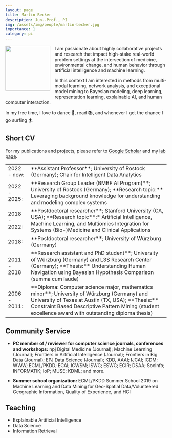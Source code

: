 ```yaml
---
layout: page
title: Martin Becker
description: Jun.-Prof., PI
img: /assets/img/people/martin-becker.jpg
importance: 1
category: pi
---
```


<img src="{{ page.img }}" style="float: left; width: 10em; padding-right: 1em; padding-bottom: 1em"/>


I am passionate about highly collaborative projects and research that impact high-stake real-world problem settings at the intersection of medicine, environmental change, and human behavior through artificial intelligence and machine learning.

In this context I am interested in methods from multi-modal learning, network analysis, and exceptional model mining to Bayesian modeling, deep learning, representation learning, explainable AI, and human computer interaction.

In my free time, I love to dance 💃, read 📚, and whenever I get the chance I go surfing 🏄

## Short CV

For my publications and projects, please refer to [Google Scholar](https://scholar.google.com/citations?user=n99pDOAAAAAJ&hl=en) and my [lab page](/).

<table>
<tr>
<td>2022 - now:</td>
<td>**Assistant Professor**; University of Rostock (Germany); Chair for Intelligent Data Analytics</td>
</tr>
<tr>
<td>2022 - 2025: </td>
<td>**Research Group Leader (BMBF AI Program)**; University of Rostock (Germany); **Research topic:** Leveraging background knowledge for understanding and modeling complex systems</td>
</tr>
<tr>
<td>2018 - 2022:</td>
<td> **Postdoctoral researcher**; Stanford University (CA, USA); **Research topic**:* Artificial Intelligence, Machine Learning, and Multiomics
Integration for Systems (Bio-)Medicine and Clinical Applications</td>
</tr>
<tr>
<td>2018:</td>
<td> **Postdoctoral researcher**; University of Würzburg (Germany)</td>
</tr>
<tr>
<td>2011 - 2018</td>
<td>**Research assistant and PhD student**; University of Würzburg (Germany) and L3S Research Center (Germany); **Thesis:** Understanding Human Navigation using Bayesian Hypothesis Comparison (summa cum laude)</td>
</tr>
<tr>
<td>2006 - 2011:</td>
<td>**Diploma: Computer science major, mathematics minor**; University of Würzburg (Germany) and University of Texas at Austin (TX, USA); **Thesis:** Constraint Based Descriptive Pattern Mining (student excellence award with outstanding diploma thesis)</td>
</tr>
</table>

## Community Service

* **PC member of / reviewer for computer science journals, conferences and workshops:** 
npj Digital Medicine (Journal);
Machine Learning (Journal);
Frontiers in Artificial Intelligence (Journal);
Frontiers in Big Data (Journal);
EPJ Data Science (Journal);
KDD,
AAAI;
IJCAI;
ICDM; <!-- sub -->
WWW; <!-- sub -->
ECML/PKDD;
ECAI;
ICWSM;
ISWC; <!-- sub -->
ESWC;
ECIR;  <!-- sub -->
DSAA;  <!-- sub -->
SocInfo;
INFORMATIK;
IoP;
MUSE;
KDML; and more.

* **Summer school organization:** ECML/PKDD Summer School 2019 on Machine Learning and Data Mining for Geo-Spatial Data/Volunteered Geographic Information, Quality of Experience, and HCI

## Teaching

* Explainable Artificial Intelligence
* Data Science
* Information Retrieval
